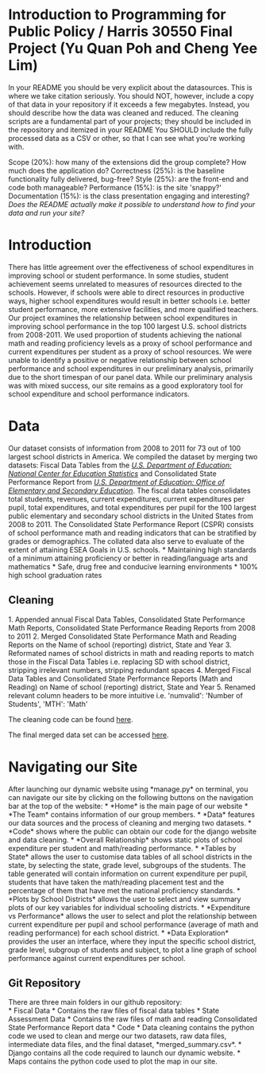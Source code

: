 # Introduction to Programming for Public Policy / Harris 30550 Final Project (Yu Quan Poh and Cheng Yee Lim)
In your README you should be very explicit about the datasources.  This is where we take citation seriously.
You should NOT, however, include a copy of that data in your repository if it exceeds a few megabytes.  Instead, you should describe how the data was cleaned and reduced.  The cleaning scripts are a fundamental part of your projects; they should be included in the repository and itemized in your README
You SHOULD include the fully processed data as a CSV or other, so that I can see what you're working with.


Scope (20%): how many of the extensions did the group complete? How much does the application do?
Correctness (25%): is the baseline functionality fully delivered, bug-free?
Style (25%): are the front-end and code both manageable?
Performance (15%): is the site 'snappy?'
Documentation (15%): is the class presentation engaging and interesting? *Does the README actually make it possible to understand how to find your data and run your site?*


<h1>Introduction</h1>
There has little agreement over the effectiveness of school expenditures in improving school or student performance. In some studies, student achievement seems unrelated to measures of resources directed to the schools. However, if schools were able to direct resources in productive ways, higher school expenditures would result in better schools i.e. better student performance, more extensive facilities, and more qualified teachers. Our project examines the relationship between school expenditures in improving school performance in the top 100 largest U.S. school districts from 2008-2011. We used proportion of students achieving the national math and reading proficiency levels as a proxy of school performance and current expenditures per student as a proxy of school resources. We were unable to identify a positive or negative relationship between school performance and school expenditures in our preliminary analysis, primarily due to the short timespan of our panel data. While our preliminary analysis was with mixed success, our site remains as a good exploratory tool for school expenditure and school performance indicators.

<h1>Data</h1>
Our dataset consists of information from 2008 to 2011 for 73 out of 100 largest school districts in America. We compiled the dataset by merging two datasets: Fiscal Data Tables from the <em><a href = "http://nces.ed.gov/">U.S. Department of Education: National Center for Education Statistics</a></em> and Consolidated State Performance Report from <em><a href = "http://www2.ed.gov/about/offices/list/oese/index.html">U.S. Department of Education: Office of Elementary and Secondary Education</a></em>. The fiscal data tables consolidates total students, revenues, current expenditures, current expenditures per pupil, total expenditures, and total expenditures per pupil for the 100 largest public elementary and secondary school districts in the United States from 2008 to 2011. The Consolidated State Performance Report (CSPR) consists of school performance math and reading indicators that can be stratified by grades or demographics. The collated data also serve to evaluate of the extent of attaining ESEA Goals in U.S. schools.
* Maintaining high standards of a minimum attaining proficiency or better in reading/language arts and mathematics</li>
* Safe, drug free and conducive learning environments
* 100% high school graduation rates

<h2>Cleaning</h2>
1. Appended annual Fiscal Data Tables, Consolidated State Performance Math Reports, Consolidated State Performance Reading Reports  from 2008 to 2011
2. Merged Consolidated State Performance Math and Reading Reports on the Name of school (reporting) district, State and Year
3. Reformated names of school districts in math and reading reports to match those in the Fiscal Data Tables i.e. replacing SD with school district, stripping irrelevant numbers, stripping redundant spaces
4. Merged Fiscal Data Tables and Consolidated State Performance Reports (Math and Reading) on Name of school (reporting) district, State and Year
5. Renamed relevant column headers to be more intuitive i.e. 'numvalid': 'Number of Students', 'MTH': 'Math'

The cleaning code can be found <a href = "https://github.com/pohyuquan/Project-Harris-YQ-CY-/blob/master/code/data_cleaning/data_cleaning.py">here</a>.

The final merged data set can be accessed <a href = "https://github.com/pohyuquan/Project-Harris-YQ-CY-/blob/master/code/data_cleaning/merge_summary.csv">here</a>.

<h1>Navigating our Site </h1>
After launching our dynamic website using *manage.py* on terminal, you can navigate our site by clicking on the following buttons on the navigation bar at the top of the website:
* *Home* is the main page of our website 
* *The Team* contains information of our group members. 
* *Data* features our data sources and the process of cleaning and merging two datasets. 
* *Code* shows where the public can obtain our code for the django website and data cleaning.
* *Overall Relationship* shows static plots of school expenditure per student and math/reading performance.
* *Tables by State* allows the user to customise data tables of all school districts in the state, by selecting the state, grade level, subgroups of the students. The table generated will contain information on current expenditure per pupil, students that have taken the math/reading placement test and the percentage of them that have met the national proficiency standards. 
* *Plots by School Districts* allows the user to select and view summary plots of our key variables for individual schooling districts. 
* *Expenditure vs Performance* allows the user to select and plot the relationship between current expenditure per pupil and school performance (average of math and reading performance) for each school district.
* *Data Exploration* provides the user an interface, where they input the specific school district, grade level, subgroup of students and subject, to plot a line graph of school performance against current expenditures per school.

<h2>Git Repository</h2>
There are three main folders in our github repository:<br>
* Fiscal Data
 * Contains the raw files of fiscal data tables
* State Assessment Data
 * Contains the raw files of math and reading Consolidated State Performance Report data
* Code 
 * Data cleaning contains the python code we used to clean and merge our two datasets, raw data files, intermediate data files, and the final dataset, *merged_summary.csv*. 
 * Django contains all the code required to launch our dynamic website.  
 * Maps contains the python code used to plot the map in our site. 
